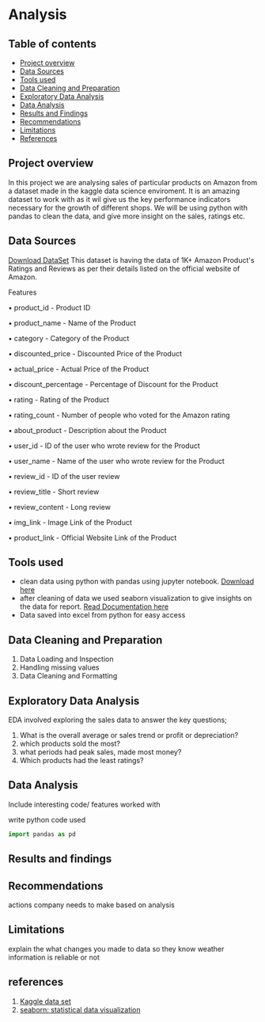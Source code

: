 # Analysis

## Table of contents

- [Project overview](#project-overview)
- [Data Sources](#data-sources)
- [Tools used](#tools-used)
- [Data Cleaning and Preparation](#data-cleaning-and-preparation)
- [Exploratory Data Analysis](#exploratory-data-analysis)
- [Data Analysis](#data-analysis)
- [Results and Findings](#results-and-findings)
- [Recommendations](#recommendations)
- [Limitations](#limitations)
- [References](#references)


## Project overview

In this project we are analysing sales of particular products on Amazon from a dataset made in the kaggle data science enviroment. It is an amazing dataset to work with as it wil give us the key performance indicators necessary for the growth of different shops. We will be using python with pandas to clean the data, and give more insight on the sales, ratings etc.

## Data Sources

[Download DataSet](https://www.kaggle.com/datasets/karkavelrajaj/amazon-sales-dataset)
This dataset is having the data of 1K+ Amazon Product's Ratings and Reviews as per their details listed on the official website of Amazon.

Features

• product_id - Product ID

• product_name - Name of the Product

• category - Category of the Product

• discounted_price - Discounted Price of the Product

• actual_price - Actual Price of the Product

• discount_percentage - Percentage of Discount for the Product

• rating - Rating of the Product

• rating_count - Number of people who voted for the Amazon rating

• about_product - Description about the Product

• user_id - ID of the user who wrote review for the Product

• user_name - Name of the user who wrote review for the Product

• review_id - ID of the user review

• review_title - Short review

• review_content - Long review

• img_link - Image Link of the Product

• product_link - Official Website Link of the Product



## Tools used
- clean data using python with pandas using jupyter notebook. [Download here](https://anaconda.com)
- after cleaning of data we used seaborn visualization to give insights on the data for report. [Read Documentation here](https://seaborn.pydata.org/)
- Data saved into excel from python for easy access

## Data Cleaning and Preparation
1. Data Loading and Inspection
2. Handling missing values
3. Data Cleaning and Formatting

## Exploratory Data Analysis

EDA involved exploring the sales data to answer the key questions;

1. What is the overall average or sales trend or profit or depreciation?
2. which products sold the most?
3. what periods had peak sales, made most money?
4. Which products had the least ratings?

## Data Analysis

Include interesting code/ features worked with 

write python code used
```python
import pandas as pd
```

## Results and findings


## Recommendations
actions company needs to make based on analysis


## Limitations

explain the what changes you made to data so they know weather information is reliable or not

## references
1. [Kaggle data set](https://kaggle.com)
2. [seaborn: statistical data visualization](https://seaborn.pydata.org/)



